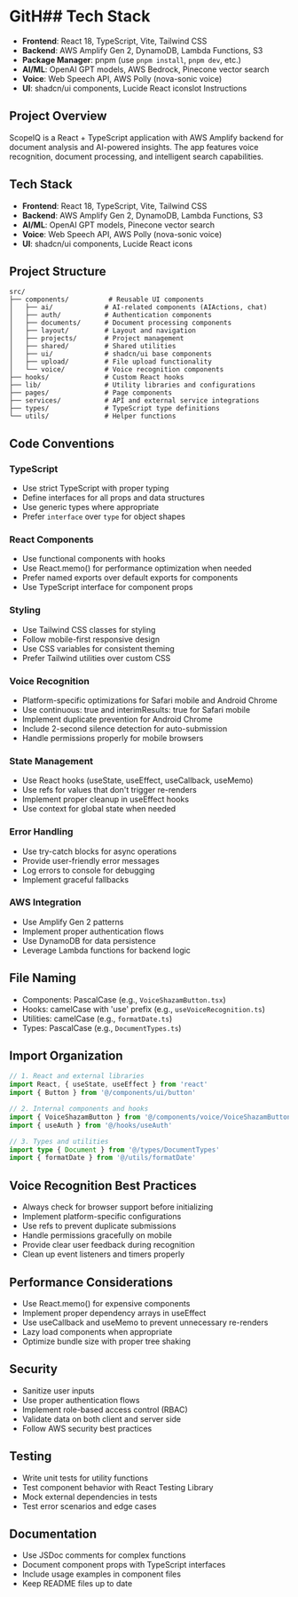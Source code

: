 # GitH## Tech Stack

- **Frontend**: React 18, TypeScript, Vite, Tailwind CSS
- **Backend**: AWS Amplify Gen 2, DynamoDB, Lambda Functions, S3
- **Package Manager**: pnpm (use `pnpm install`, `pnpm dev`, etc.)
- **AI/ML**: OpenAI GPT models, AWS Bedrock, Pinecone vector search
- **Voice**: Web Speech API, AWS Polly (nova-sonic voice)
- **UI**: shadcn/ui components, Lucide React iconslot Instructions

## Project Overview

ScopeIQ is a React + TypeScript application with AWS Amplify backend for document analysis and AI-powered insights. The app features voice recognition, document processing, and intelligent search capabilities.

## Tech Stack

- **Frontend**: React 18, TypeScript, Vite, Tailwind CSS
- **Backend**: AWS Amplify Gen 2, DynamoDB, Lambda Functions, S3
- **AI/ML**: OpenAI GPT models, Pinecone vector search
- **Voice**: Web Speech API, AWS Polly (nova-sonic voice)
- **UI**: shadcn/ui components, Lucide React icons

## Project Structure

```
src/
├── components/          # Reusable UI components
│   ├── ai/             # AI-related components (AIActions, chat)
│   ├── auth/           # Authentication components
│   ├── documents/      # Document processing components
│   ├── layout/         # Layout and navigation
│   ├── projects/       # Project management
│   ├── shared/         # Shared utilities
│   ├── ui/             # shadcn/ui base components
│   ├── upload/         # File upload functionality
│   └── voice/          # Voice recognition components
├── hooks/              # Custom React hooks
├── lib/                # Utility libraries and configurations
├── pages/              # Page components
├── services/           # API and external service integrations
├── types/              # TypeScript type definitions
└── utils/              # Helper functions
```

## Code Conventions

### TypeScript

- Use strict TypeScript with proper typing
- Define interfaces for all props and data structures
- Use generic types where appropriate
- Prefer `interface` over `type` for object shapes

### React Components

- Use functional components with hooks
- Use React.memo() for performance optimization when needed
- Prefer named exports over default exports for components
- Use TypeScript interface for component props

### Styling

- Use Tailwind CSS classes for styling
- Follow mobile-first responsive design
- Use CSS variables for consistent theming
- Prefer Tailwind utilities over custom CSS

### Voice Recognition

- Platform-specific optimizations for Safari mobile and Android Chrome
- Use continuous: true and interimResults: true for Safari mobile
- Implement duplicate prevention for Android Chrome
- Include 2-second silence detection for auto-submission
- Handle permissions properly for mobile browsers

### State Management

- Use React hooks (useState, useEffect, useCallback, useMemo)
- Use refs for values that don't trigger re-renders
- Implement proper cleanup in useEffect hooks
- Use context for global state when needed

### Error Handling

- Use try-catch blocks for async operations
- Provide user-friendly error messages
- Log errors to console for debugging
- Implement graceful fallbacks

### AWS Integration

- Use Amplify Gen 2 patterns
- Implement proper authentication flows
- Use DynamoDB for data persistence
- Leverage Lambda functions for backend logic

## File Naming

- Components: PascalCase (e.g., `VoiceShazamButton.tsx`)
- Hooks: camelCase with 'use' prefix (e.g., `useVoiceRecognition.ts`)
- Utilities: camelCase (e.g., `formatDate.ts`)
- Types: PascalCase (e.g., `DocumentTypes.ts`)

## Import Organization

```typescript
// 1. React and external libraries
import React, { useState, useEffect } from 'react'
import { Button } from '@/components/ui/button'

// 2. Internal components and hooks
import { VoiceShazamButton } from '@/components/voice/VoiceShazamButton'
import { useAuth } from '@/hooks/useAuth'

// 3. Types and utilities
import type { Document } from '@/types/DocumentTypes'
import { formatDate } from '@/utils/formatDate'
```

## Voice Recognition Best Practices

- Always check for browser support before initializing
- Implement platform-specific configurations
- Use refs to prevent duplicate submissions
- Handle permissions gracefully on mobile
- Provide clear user feedback during recognition
- Clean up event listeners and timers properly

## Performance Considerations

- Use React.memo() for expensive components
- Implement proper dependency arrays in useEffect
- Use useCallback and useMemo to prevent unnecessary re-renders
- Lazy load components when appropriate
- Optimize bundle size with proper tree shaking

## Security

- Sanitize user inputs
- Use proper authentication flows
- Implement role-based access control (RBAC)
- Validate data on both client and server side
- Follow AWS security best practices

## Testing

- Write unit tests for utility functions
- Test component behavior with React Testing Library
- Mock external dependencies in tests
- Test error scenarios and edge cases

## Documentation

- Use JSDoc comments for complex functions
- Document component props with TypeScript interfaces
- Include usage examples in component files
- Keep README files up to date
